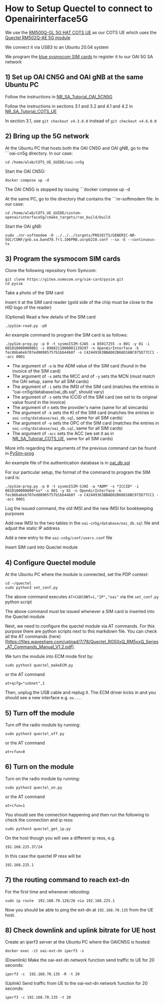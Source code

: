 # How to Setup Quectel to connect to Openairinterface5G

We use the [RM500Q-GL 5G HAT COTS UE](https://www.waveshare.com/wiki/RM500Q-GL_5G_HAT) as our COTS UE which uses the [Quectel RM502Q-AE 5G module](https://www.quectel.com/product/5g-rm50xq-series/)

We connect it via USB3 to an Ubuntu 20.04 system

We program the [blue sysmocom SIM cards](https://osmocom.org/projects/cellular-infrastructure/wiki/SysmoISIM-SJA5) to register it to our OAI 5G SA network

## 1) Set up OAI CN5G and OAI gNB at the same Ubuntu PC

Follow the instructions in [NR_SA_Tutorial_OAI_5CN5G](https://gitlab.eurecom.fr/oai/openairinterface5g/-/blob/develop/doc/NR_SA_Tutorial_OAI_CN5G.md)

Follow the instructions in sections 3.1 and 3.2 and 4.1 and 4.2 in [NR_SA_Tutorial_COTS_UE](https://gitlab.eurecom.fr/oai/openairinterface5g/-/blob/develop/doc/NR_SA_Tutorial_COTS_UE.md)

In section 3.1, use ```git checkout v4.3.0.0``` instead of ```git checkout v4.6.0.0```

## 2) Bring up the 5G network

At the Ubuntu PC that hosts both the OAI CN5G and OAI gNB, go to the ```oai-cn5g directory. In our case:

```
cd /home/wlab/COTS_UE_GUIDE/oai-cn5g
```

Start the OAI CN5G:

```
docker compose up -d
```

The OAI CN5G is stopped by issuing ```docker compose up -d

At the same PC, go to the directory that contains the ```nr-softmodem file. In our case:

```
cd /home/wlab/COTS_UE_GUIDE/custom-openairinterface5g/cmake_targets/ran_build/build
```

Start the OAI gNB:

```
sudo ./nr-softmodem -O ../../../targets/PROJECTS/GENERIC-NR-5GC/CONF/gnb.sa.band78.fr1.106PRB.usrpb210.conf --sa -E --continuous-tx
```

## 3) Program the sysmocom SIM cards

Clone the following repository from Symcom:

```
git clone https://gitea.osmocom.org/sim-card/pysim.git
cd pysim
```

Take a photo of the SIM card

Insert it at the SIM card reader (gold side of the chip must be close to the HID logo of the reader)

(Optional) Read a few details of the SIM card

```
./pySim-read.py -p0
```

An example command to program the SIM card is as follows:

```
./pySim-prog.py -p 0 -t sysmoISIM-SJA5 -a 85017255 -x 001 -y 01 -i 001010000000001 -s 8988211000001139297 -n OpenAirInterface -k fec86ba6eb707ed08905757b1bb44b8f -o C42449363BBAD02B66D16BC975D77CC1 --acc 0001
```
- The argument of `-a` is the ADM value of the SIM card (found in the invoice of the SIM card)
- The argument of `-x` sets the MCC and of `-y` sets the MCN (must match the OAI setup, same for all SIM cards)
- The argument of `-i` sets the IMSI of the SIM card (matches the entries in "oai-cn5g/database/oai_db.sql", should vary)
- The argument of `-s` sets the ICCID of the SIM card (we set to its original value found in the invoice)
- The argument of `n` sets the provider's name (same for all simcards)
- The argument of `-k` sets the KI of the SIM card (matches the entries in ```oai-cn5g/database/oai_db.sql```, same for all SIM cards)
- The argument of `-o` sets the OPC of the SIM card (matches the entries in ```oai-cn5g/database/oai_db.sql```, same for all SIM cards)
- The argument of `-acc` sets the ACC (we set it as in [NR_SA_Tutorial_COTS_UE](https://gitlab.eurecom.fr/oai/openairinterface5g/-/blob/develop/doc/NR_SA_Tutorial_COTS_UE.md), same for all SIM cards)

More info regarding the arguments of the previous command can be found in [PySim-prog](https://osmocom.org/projects/pysim/wiki/PySim-prog)

An example file of the authentication database is in [oai_db.sql](https://gitlab.eurecom.fr/oai/openairinterface5g/-/blob/develop/doc/tutorial_resources/oai-cn5g/database/oai_db.sql?ref_type=heads)

For our particular setup, the format of the command to program the SIM card is:

```
./pySim-prog.py -p 0 -t sysmoISIM-SJA5 -a *ADM* -s *ICCID* -i 0010100000000*xx* -x 001 -y 01 -n OpenAirInterface -k fec86ba6eb707ed08905757b1bb44b8f -o C42449363BBAD02B66D16BC975D77CC1 --acc 0001
```

Log the issued command, the old IMSI and the new IMSI for bookkeeping purposes

Add new IMSI to the two tables in the ```oai-cn5g/database/oai_db.sql``` file and adjust the static IP address

Add a new entry to  the ```oai-cn5g/conf/users.conf``` file

Insert SIM card into Quectel module

## 4) Configure Quectel module

At the Ubuntu PC where the module is connected, set the PDP context:

```
cd ~/quectel
sudo python3 set_conf.py 
```

The above command executes  ```AT+CGDCONT=1,"IP","oai"``` via the ```set_conf.py``` python script

The above command must be issued whenever a SIM card is inserted into the Quectel module

Next, we need to configure the quectel module via AT commands. For this purpose there are python scripts next to this markdown file.
You can check all the AT commands (here)[https://files.waveshare.com/upload/7/78/Quectel_RG50xQ_RM5xxQ_Series_AT_Commands_Manual_V1.2.pdf].

We turn the module into ECM mode first by:
```
sudo python3 quectel_makeECM.py
```
or the AT command
```
at+qcfg="usbnet",1
```
Then, unplug the USB cable and replug it. The ECM driver kicks in and you should see a new interface e.g. `ex...`.

## 5) Turn off the module

Turn off the radio module by running:
```
sudo python3 quectel_off.py
```
or the AT command
```
at+cfun=0
```

## 6) Turn on the module

Turn on the radio module by running:
```
sudo python3 quectel_on.py
```
or the AT command
```
at+cfun=1
```
You should see the connection happening and then run the following to check the connection and ip ress:
```
sudo python3 quectel_get_ip.py
```
On the host though you will see a different ip ress, e.g.
```
192.168.225.37/24
```
In this case the quectel IP ress will be
```
192.168.225.1
```

## 7)  the routing command to reach ext-dn

For the first time and whenever rebooting:

```
sudo ip route  192.168.70.128/26 via 192.168.225.1
```
Now you should be able to ping the ext-dn at `192.168.70.135` from the UE host.

## 8) Check downlink and uplink bitrate for UE host

Create an iperf3 server at the Ubuntu PC where the OAICN5G is hosted:

```
docker exec -it oai-ext-dn iperf3 -s
```

(Downlink) Make the oai-ext-dn network function send traffic to UE for 20 seconds:

```
iperf3 -c  192.168.70.135 -R -t 20
```

(Uplink) Send traffic from UE to the oai-ext-dn network function for 20 seconds:

```
iperf3 -c 192.168.70.135 -t 20
```
